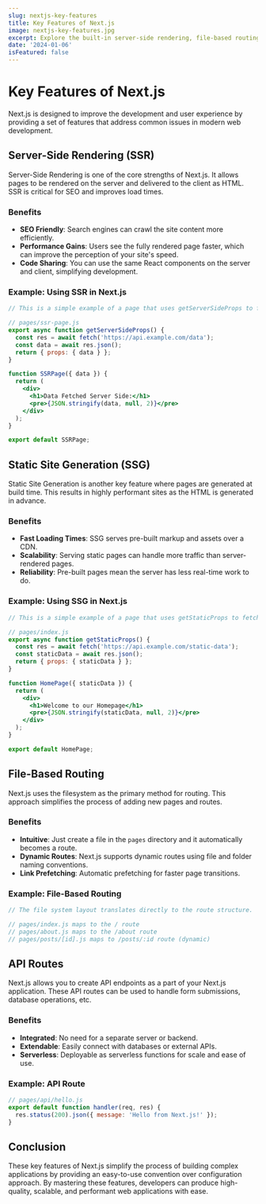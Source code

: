 ```yaml
---
slug: nextjs-key-features
title: Key Features of Next.js
image: nextjs-key-features.jpg
excerpt: Explore the built-in server-side rendering, file-based routing, and fullstack capabilities of Next.js.
date: '2024-01-06'
isFeatured: false
---
```


# Key Features of Next.js

Next.js is designed to improve the development and user experience by providing a set of features that address common issues in modern web development.

## Server-Side Rendering (SSR)

Server-Side Rendering is one of the core strengths of Next.js. It allows pages to be rendered on the server and delivered to the client as HTML. SSR is critical for SEO and improves load times.

### Benefits

- **SEO Friendly**: Search engines can crawl the site content more efficiently.
- **Performance Gains**: Users see the fully rendered page faster, which can improve the perception of your site's speed.
- **Code Sharing**: You can use the same React components on the server and client, simplifying development.

### Example: Using SSR in Next.js

```jsx
// This is a simple example of a page that uses getServerSideProps to fetch data server-side.

// pages/ssr-page.js
export async function getServerSideProps() {
  const res = await fetch('https://api.example.com/data');
  const data = await res.json();
  return { props: { data } };
}

function SSRPage({ data }) {
  return (
    <div>
      <h1>Data Fetched Server Side:</h1>
      <pre>{JSON.stringify(data, null, 2)}</pre>
    </div>
  );
}

export default SSRPage;
```

## Static Site Generation (SSG)

Static Site Generation is another key feature where pages are generated at build time. This results in highly performant sites as the HTML is generated in advance.

### Benefits

- **Fast Loading Times**: SSG serves pre-built markup and assets over a CDN.
- **Scalability**: Serving static pages can handle more traffic than server-rendered pages.
- **Reliability**: Pre-built pages mean the server has less real-time work to do.

### Example: Using SSG in Next.js

```jsx
// This is a simple example of a page that uses getStaticProps to fetch data at build time.

// pages/index.js
export async function getStaticProps() {
  const res = await fetch('https://api.example.com/static-data');
  const staticData = await res.json();
  return { props: { staticData } };
}

function HomePage({ staticData }) {
  return (
    <div>
      <h1>Welcome to our Homepage</h1>
      <pre>{JSON.stringify(staticData, null, 2)}</pre>
    </div>
  );
}

export default HomePage;
```

## File-Based Routing

Next.js uses the filesystem as the primary method for routing. This approach simplifies the process of adding new pages and routes.

### Benefits

- **Intuitive**: Just create a file in the `pages` directory and it automatically becomes a route.
- **Dynamic Routes**: Next.js supports dynamic routes using file and folder naming conventions.
- **Link Prefetching**: Automatic prefetching for faster page transitions.

### Example: File-Based Routing

```jsx
// The file system layout translates directly to the route structure.

// pages/index.js maps to the / route
// pages/about.js maps to the /about route
// pages/posts/[id].js maps to /posts/:id route (dynamic)
```

## API Routes

Next.js allows you to create API endpoints as a part of your Next.js application. These API routes can be used to handle form submissions, database operations, etc.

### Benefits

- **Integrated**: No need for a separate server or backend.
- **Extendable**: Easily connect with databases or external APIs.
- **Serverless**: Deployable as serverless functions for scale and ease of use.

### Example: API Route

```jsx
// pages/api/hello.js
export default function handler(req, res) {
  res.status(200).json({ message: 'Hello from Next.js!' });
}
```

## Conclusion

These key features of Next.js simplify the process of building complex applications by providing an easy-to-use convention over configuration approach. By mastering these features, developers can produce high-quality, scalable, and performant web applications with ease.
